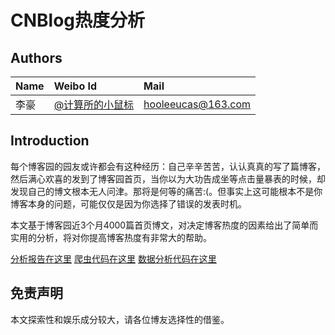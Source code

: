 # CNBlog热度分析

## Authors
| Name | Weibo Id | Mail|
|:-----------|:-------------|:-------------|
| 李豪 |[@计算所的小鼠标](http://weibo.com/icttinymouse) | hooleeucas@163.com |

## Introduction

每个博客园的园友或许都会有这种经历：自己辛辛苦苦，认认真真的写了篇博客，然后满心欢喜的发到了博客园首页，当你以为大功告成坐等点击量暴表的时候，却发现自己的博文根本无人问津。那将是何等的痛苦:(。但事实上这可能根本不是你博客本身的问题，可能仅仅是因为你选择了错误的发表时机。

本文基于博客园近3个月4000篇首页博文，对决定博客热度的因素给出了简单而实用的分析，将对你提高博客热度有非常大的帮助。

[分析报告在这里]()
[爬虫代码在这里]()
[数据分析代码在这里]()

## 免责声明

本文探索性和娱乐成分较大，请各位博友选择性的借鉴。


